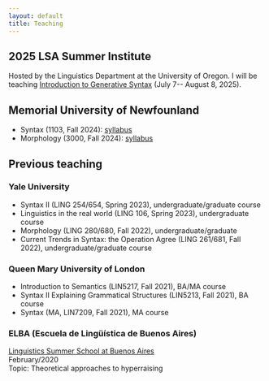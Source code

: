 ```yaml
---
layout: default
title: Teaching
---
```

## 2025 LSA Summer Institute

Hosted by the Linguistics Department at the University of Oregon. I will be teaching [Introduction to Generative Syntax](https://center.uoregon.edu/LSA/2025/program/search/detail_session.php?id=13901702) (July 7-- August 8, 2025).

## Memorial University of Newfounland
+ Syntax (1103, Fall 2024): [syllabus](files/Introduction_to_Syntax_1103_Fall_2024_syllabus.pdf)
+ Morphology (3000, Fall 2024): [syllabus](files/Morphology_3000_Fall_2024_syllabus.pdf)

## Previous teaching

### Yale University
+ Syntax II (LING 254/654, Spring 2023), undergraduate/graduate course
+ Linguistics in the real world (LING 106, Spring 2023), undergraduate course
+ Morphology (LING 280/680, Fall 2022), undergraduate/graduate
+ Current Trends in Syntax: the Operation Agree (LING 261/681, Fall 2022), undergraduate/graduate course

### Queen Mary University of London
+ Introduction to Semantics (LIN5217, Fall 2021), BA/MA course
+ Syntax II Explaining Grammatical Structures (LIN5213, Fall 2021), BA course
+ Syntax (MA, LIN7209, Fall 2021), MA course

### ELBA (Escuela de Lingüística de Buenos Aires)
[Linguistics Summer School at Buenos Aires](https://escuela-linguistica-de-buenos-aires.github.io/)\
February/2020\
Topic: Theoretical approaches to hyperraising
